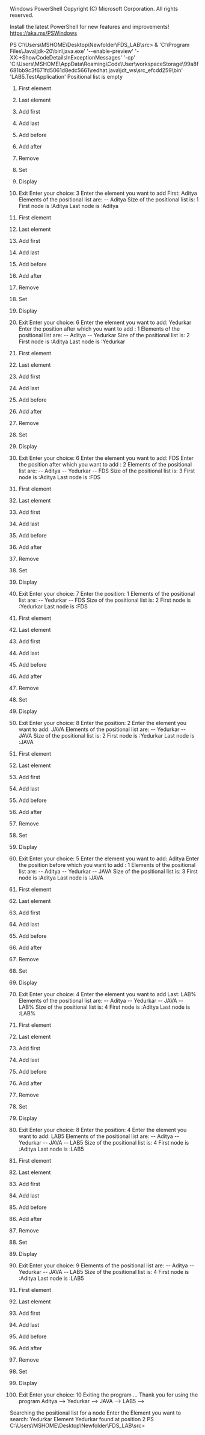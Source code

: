 Windows PowerShell
Copyright (C) Microsoft Corporation. All rights reserved.

Install the latest PowerShell for new features and improvements! https://aka.ms/PSWindows

PS C:\Users\MSHOME\Desktop\Newfolder\FDS_LAB\src>  & 'C:\Program Files\Java\jdk-20\bin\java.exe' '--enable-preview' '-XX:+ShowCodeDetailsInExceptionMessages' '-cp' 'C:\Users\MSHOME\AppData\Roaming\Code\User\workspaceStorage\99a8f681bb9c3f671fd5061d8edc5661\redhat.java\jdt_ws\src_efcdd259\bin' 'LAB5.TestApplication' 
Positional list is empty

1. First element
2. Last element
3. Add first
4. Add last
5. Add before
6. Add after
7. Remove
8. Set
9. Display
10. Exit
Enter your choice:
3
Enter the element you want to add First:
Aditya
Elements of the positional list are:
 -- Aditya
Size of the positional list is: 1
First node is :Aditya
Last node is :Aditya

1. First element
2. Last element
3. Add first
4. Add last
5. Add before
6. Add after
7. Remove
8. Set
9. Display
10. Exit
Enter your choice:
6
Enter the element you want to add:
Yedurkar
Enter the position after which you want to add :
1
Elements of the positional list are:
 -- Aditya -- Yedurkar
Size of the positional list is: 2
First node is :Aditya
Last node is :Yedurkar

1. First element
2. Last element
3. Add first
4. Add last
5. Add before
6. Add after
7. Remove
8. Set
9. Display
10. Exit
Enter your choice:
6
Enter the element you want to add:
FDS
Enter the position after which you want to add :
2
Elements of the positional list are:
 -- Aditya -- Yedurkar -- FDS
Size of the positional list is: 3
First node is :Aditya
Last node is :FDS

1. First element
2. Last element
3. Add first
4. Add last
5. Add before
6. Add after
7. Remove
8. Set
9. Display
10. Exit
Enter your choice:
7
Enter the position:
1
Elements of the positional list are:
 -- Yedurkar -- FDS
Size of the positional list is: 2
First node is :Yedurkar
Last node is :FDS

1. First element
2. Last element
3. Add first
4. Add last
5. Add before
6. Add after
7. Remove
8. Set
9. Display
10. Exit
Enter your choice:
8
Enter the position:
2
Enter the element you want to add:
JAVA
Elements of the positional list are:
 -- Yedurkar -- JAVA
Size of the positional list is: 2
First node is :Yedurkar
Last node is :JAVA

1. First element
2. Last element
3. Add first
4. Add last
5. Add before
6. Add after
7. Remove
8. Set
9. Display
10. Exit
Enter your choice:
5
Enter the element you want to add:
Aditya
Enter the position before which you want to add :
1
Elements of the positional list are:
 -- Aditya -- Yedurkar -- JAVA
Size of the positional list is: 3
First node is :Aditya
Last node is :JAVA

1. First element
2. Last element
3. Add first
4. Add last
5. Add before
6. Add after
7. Remove
8. Set
9. Display
10. Exit
Enter your choice:
4
Enter the element you want to add Last:
LAB%
Elements of the positional list are:
 -- Aditya -- Yedurkar -- JAVA -- LAB%
Size of the positional list is: 4
First node is :Aditya
Last node is :LAB%

1. First element
2. Last element
3. Add first
4. Add last
5. Add before
6. Add after
7. Remove
8. Set
9. Display
10. Exit
Enter your choice:
8
Enter the position:
4
Enter the element you want to add:
LAB5
Elements of the positional list are:
 -- Aditya -- Yedurkar -- JAVA -- LAB5
Size of the positional list is: 4
First node is :Aditya
Last node is :LAB5

1. First element
2. Last element
3. Add first
4. Add last
5. Add before
6. Add after
7. Remove
8. Set
9. Display
10. Exit
Enter your choice:
9
Elements of the positional list are:
 -- Aditya -- Yedurkar -- JAVA -- LAB5
Size of the positional list is: 4
First node is :Aditya
Last node is :LAB5

1. First element
2. Last element
3. Add first
4. Add last
5. Add before
6. Add after
7. Remove
8. Set
9. Display
10. Exit
Enter your choice:
10
Exiting the program ...
Thank you for using the program
Aditya --> Yedurkar --> JAVA --> LAB5 -->

Searching the positional list for a node
Enter the Element you want to search:
Yedurkar
Element Yedurkar found at position 2
PS C:\Users\MSHOME\Desktop\Newfolder\FDS_LAB\src>
